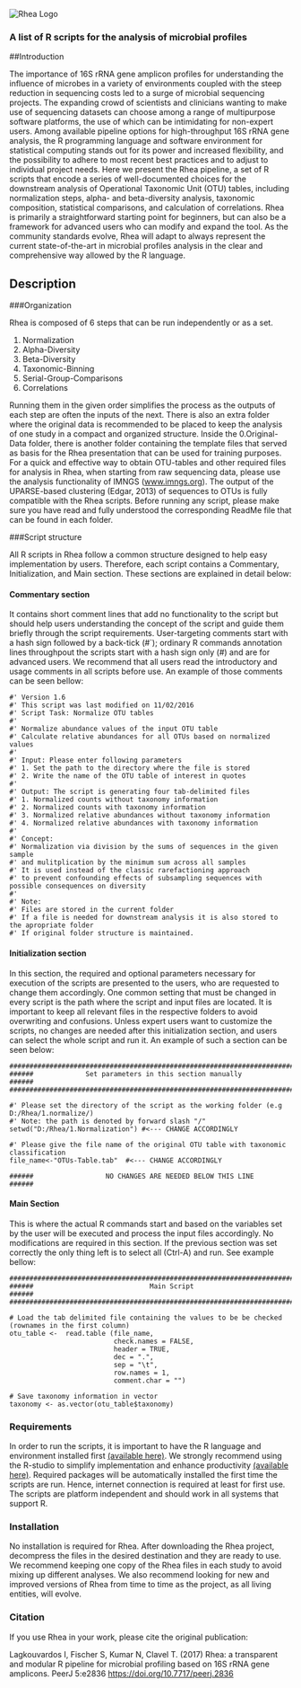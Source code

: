![Rhea Logo](http://i.imgur.com/jjLmZF5.png)

### A list of R scripts for the analysis of microbial profiles



##Introduction

The importance of 16S rRNA gene amplicon profiles for understanding the influence of microbes in a variety of environments coupled with the steep reduction in sequencing costs led to a surge of microbial sequencing projects. The expanding crowd of scientists and clinicians wanting to make use of sequencing datasets can choose among a range of multipurpose software platforms, the use of which can be intimidating for non-expert users. Among available pipeline options for high-throughput 16S rRNA gene analysis, the R programming language and software environment for statistical computing stands out for its power and increased flexibility, and the possibility to adhere to most recent best practices and to adjust to individual project needs. Here we present the Rhea pipeline, a set of R scripts that encode a series of well-documented choices for the downstream analysis of Operational Taxonomic Unit (OTU) tables, including normalization steps, alpha- and beta-diversity analysis, taxonomic composition, statistical comparisons, and calculation of correlations. Rhea is primarily a straightforward starting point for beginners, but can also be a framework for advanced users who can modify and expand the tool. As the community standards evolve, Rhea will adapt to always represent the current state-of-the-art in microbial profiles analysis in the clear and comprehensive way allowed by the R language.  

## Description

###Organization

Rhea is composed of 6 steps that can be run independently or as a set. 

1. Normalization
2. Alpha-Diversity
3. Beta-Diversity
4. Taxonomic-Binning
5. Serial-Group-Comparisons
6. Correlations

Running them in the given order simplifies the process as the outputs of each step are often the inputs of the next. There is also an extra folder where the original data is recommended to be placed to keep the analysis of one study in a compact and organized structure. Inside the 0.Original-Data folder, there is another folder containing the template files that served as basis for the Rhea presentation that can be used for training purposes. For a quick and effective way to obtain OTU-tables and other required files for analysis in Rhea, when starting from raw sequencing data, please use the analysis functionality of IMNGS (www.imngs.org). The output of the UPARSE-based clustering (Edgar, 2013) of sequences to OTUs is fully compatible with the Rhea scripts. Before running any script, please make sure you have read and fully understood the corresponding ReadMe file that can be found in each folder.

###Script structure

All R scripts in Rhea follow a common structure designed to help easy implementation by users. Therefore, each script contains a Commentary, Initialization, and Main section. These sections are explained in detail below:

#### Commentary section
It contains short comment lines that add no functionality to the script but should help users understanding the concept of the script and guide them briefly through the script requirements. User-targeting comments start with a hash sign followed by a back-tick (#`); ordinary R commands annotation lines throughpout the scripts start with a hash sign only (#) and are for advanced users. We recommend that all users read the introductory and usage comments in all scripts before use. An example of those comments can be seen bellow:

	#' Version 1.6
	#' This script was last modified on 11/02/2016
	#' Script Task: Normalize OTU tables
	#'
	#' Normalize abundance values of the input OTU table
	#' Calculate relative abundances for all OTUs based on normalized values
	#' 
	#' Input: Please enter following parameters
	#' 1. Set the path to the directory where the file is stored
	#' 2. Write the name of the OTU table of interest in quotes
	#' 
	#' Output: The script is generating four tab-delimited files
	#' 1. Normalized counts without taxonomy information
	#' 2. Normalized counts with taxonomy information
	#' 3. Normalized relative abundances without taxonomy information
	#' 4. Normalized relative abundances with taxonomy information
	#' 
	#' Concept:
	#' Normalization via division by the sums of sequences in the given sample
	#' and mulitplication by the minimum sum across all samples
	#' It is used instead of the classic rarefactioning approach
	#' to prevent confounding effects of subsampling sequences with possible consequences on diversity
	#' 
	#' Note:
	#' Files are stored in the current folder 
	#' If a file is needed for downstream analysis it is also stored to the apropriate folder
	#' If original folder structure is maintained.

#### Initialization section
In this section, the required and optional parameters necessary for execution of the scripts are presented to the users, who are requested to change them accordingly. One common setting that must be changed in every script is the path where the script and input files are located. It is important to keep all relevant files in the respective folders to avoid overwriting and confusions. Unless expert users want to customize the scripts, no changes are needed after this initialization section, and users can select the whole script and run it. An example of such a section can be seen below:

	##################################################################################
	######             Set parameters in this section manually                  ######
	##################################################################################
	
	#' Please set the directory of the script as the working folder (e.g D:/Rhea/1.normalize/)
	#' Note: the path is denoted by forward slash "/"
	setwd("D:/Rhea/1.Normalization") #<--- CHANGE ACCORDINGLY
	
	#' Please give the file name of the original OTU table with taxonomic classification 
	file_name<-"OTUs-Table.tab"  #<--- CHANGE ACCORDINGLY
	
	######                  NO CHANGES ARE NEEDED BELOW THIS LINE               ######

#### Main Section

This is where the actual R commands start and based on the variables set by the user will be executed and process the input files accordingly. No modifications are required in this section. If the previous section was set correctly the only thing left is to select all (Ctrl-A) and run. See example bellow:

	##################################################################################
	######                             Main Script                              ###### 
	##################################################################################
	
	# Load the tab delimited file containing the values to be be checked (rownames in the first column)
	otu_table <-  read.table (file_name,
	                          check.names = FALSE,
    	                      header = TRUE,
    	                      dec = ".",
    	                      sep = "\t",
    	                      row.names = 1,
    	                      comment.char = "")
	
	# Save taxonomy information in vector
	taxonomy <- as.vector(otu_table$taxonomy)

### Requirements
In order to run the scripts, it is important to have the R language and environment installed first [(available here)](https://www.r-project.org/ "R download site"). We strongly recommend using the R-studio to simplify implementation and enhance productivity [(available here)](https://www.rstudio.com/products/rstudio-desktop/ "R-studio download site"). Required packages will be automatically installed the first time the scripts are run. Hence, internet connection is required at least for first use. The scripts are platform independent and should work in all systems that support R.


### Installation
No installation is required for Rhea. After downloading the Rhea project, decompress the files in the desired destination and they are ready to use. We recommend keeping one copy of the Rhea files in each study to avoid mixing up different analyses. We also recommend looking for new and improved versions of Rhea from time to time as the project, as all living entities, will evolve. 

### Citation

If you use Rhea in your work, please cite the original publication:

Lagkouvardos I, Fischer S, Kumar N, Clavel T. (2017) Rhea: a transparent and modular R pipeline for microbial profiling based on 16S rRNA gene amplicons. PeerJ 5:e2836 https://doi.org/10.7717/peerj.2836 

